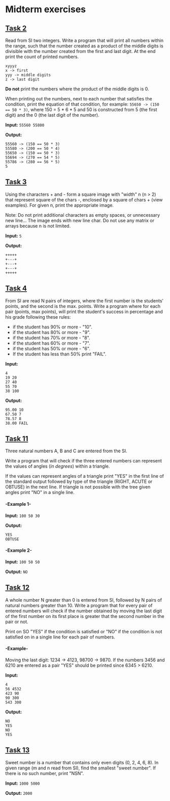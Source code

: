 # Midterm exercises

## [Task 2](task2.c)

Read from SI two integers. Write a program that will print all numbers within the range, such that the
number created as a product of the middle digits is divisible with the number created from the first and last digit.
At the end print the count of printed numbers.

```
xyyyz
x -> first
yyy -> middle digits
z -> last digit
```

**Do not** print the numbers where the product of the middle digits is 0.

When printing out the numbers, next to each number that satisfies the condition, print the equation of that condition,
for example: ```55650 -> (150 == 50 * 3)```, where 150 = 5 * 6 * 5 and 50 is constructed from 5 (the first digit) and
the 0 (the last digit of the number).

**Input:**
```55560 55800```

**Output:**

```
55560 -> (150 == 50 * 3)
55580 -> (200 == 50 * 4)
55650 -> (150 == 50 * 3)
55694 -> (270 == 54 * 5)
55786 -> (280 == 56 * 5)
5
```

## [Task 3](task3.c)

Using the characters + and - form a square image with "width" n (n > 2) that represent square of the chars -, enclosed
by a square of chars + (view examples). For given n, print the appropriate image.

Note: Do not print additional characters as empty spaces, or unnecessary new line... The image ends with new line char.
Do not use any matrix or arrays because n is not limited.

**Input:**
```5```

**Output:**

```
+++++
+---+
+---+
+---+
+++++
```

## [Task 4](task4.c)

From SI are read N pairs of integers, where the first number is the students' points, and the second is the max. points.
Write a program where for each pair (points, max points), will print the student's success in percentage and his grade
following these rules:

- if the student has 90% or more - "10".
- if the student has 80% or more - "9".
- if the student has 70% or more - "8".
- if the student has 60% or more - "7".
- if the student has 50% or more - "6".
- If the student has less than 50% print "FAIL".

**Input:**

```
4
19 20
27 40
55 70
38 100
```

**Output:**

```
95.00 10
67.50 7
78.57 8
38.00 FAIL
```

## [Task 11](task11.c)

Three natural numbers А, B and C are entered from the SI.

Write a program that will check if the three entered numbers can represent the values of angles (_in degrees_) within a
triangle.

If the values can represent angles of a triangle print "YES" in the first line of the standard output followed by type
of the triangle (RIGHT, ACUTE or OBTUSE) in the next line. If triangle is not possible with the tree given angles
print "NO" in a single line.

#### -Example 1-

**Input:**
```100 50 30```

**Output:**

```
YES
OBTUSE
```

#### -Example 2-

**Input:**
```100 50 50```

**Output:**
```NO```

## [Task 12](task12.c)

A whole number N greater than 0 is entered from SI, followed by N pairs of natural numbers greater than 10.
Write a program that for every pair of entered numbers will check if the number obtained by moving the last digit of the
first number on its first place is greater that the second number in the pair or not.

Print on SO "YES" if the condition is satisfied or "NO" if the condition is not satisfied on in a single line for each
pair of numbers.

#### -Example-

Moving the last digit: 1234 -> 4123, 98700 -> 9870. If the numbers 3456 and
6210 are entered as a pair "YES" should be printed since 6345 > 6210.

**Input:**

```
4
56 4532
423 90
90 300
543 300
```

**Output:**

```
NO
YES
NO
YES
```

## [Task 13](task13.c)

Sweet number is a number that contains only even digits (0, 2, 4, 6, 8).
In given range (m and n read from SI), find the smallest "sweet number".
If there is no such number, print "NSN".

**Input:**
```1000 5000```

**Output:**
```2000```
